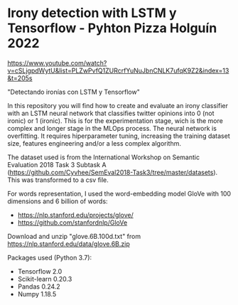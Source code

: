 # Irony detection with LSTM y Tensorflow - Pyhton Pizza Holguín 2022
https://www.youtube.com/watch?v=cSLjgpdWytU&list=PLZwPvfQ1ZURcrfYuNuJbnCNLK7ufqK9Z2&index=13&t=205s

"Detectando ironías con LSTM y Tensorflow" 

In this repository you will find how to create and evaluate an irony classifier with an LSTM neural network that classifies twitter opinions into 0 (not ironic) or 1 (ironic). This is for the experimentation stage, wich is the more complex and longer stage in the MLOps process. The neural network is overfitting. It requires hiperparameter tuning, increasing the training dataset size, features engineering and/or a less complex algorithm.

The dataset used is from the International Workshop on Semantic Evaluation 2018 Task 3 Subtask A (https://github.com/Cyvhee/SemEval2018-Task3/tree/master/datasets). This was transformed to a csv file.

For words representation, I used the word-embedding model GloVe with 100 dimensions and 6 billion of words:
- https://nlp.stanford.edu/projects/glove/
- https://github.com/stanfordnlp/GloVe

Download and unzip "glove.6B.100d.txt" from https://nlp.stanford.edu/data/glove.6B.zip

Packages used (Python 3.7):
- Tensorflow 2.0
- Scikit-learn 0.20.3
- Pandas 0.24.2
- Numpy 1.18.5
